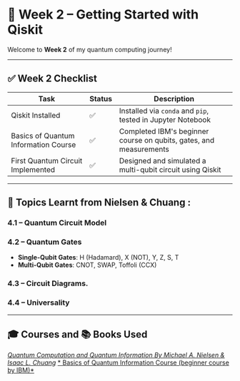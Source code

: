 # 🧪 Week 2 – Getting Started with Qiskit

Welcome to **Week 2** of my quantum computing journey!  


---

## ✅ Week 2 Checklist

| Task                                         | Status | Description                                                                 |
|----------------------------------------------|--------|-----------------------------------------------------------------------------|
| Qiskit Installed                             | ✅     | Installed via `conda` and `pip`, tested in Jupyter Notebook                 |
| Basics of Quantum Information Course         | ✅     | Completed IBM's beginner course on qubits, gates, and measurements         |
| First Quantum Circuit Implemented            | ✅     | Designed and simulated a multi-qubit circuit using Qiskit                  |

---

## 📘 Topics Learnt from Nielsen & Chuang :

### 4.1 – Quantum Circuit Model

### 4.2 – Quantum Gates
- **Single-Qubit Gates**: H (Hadamard), X (NOT), Y, Z, S, T
- **Multi-Qubit Gates**: CNOT, SWAP, Toffoli (CCX)

### 4.3 – Circuit Diagrams.

### 4.4 – Universality
---
## 🎓 Courses and 📚 Books Used
 [*Quantum Computation and Quantum Information By Michael A. Nielsen & Isaac L. Chuang*](https://profmcruz.wordpress.com/wp-content/uploads/2017/08/quantum-computation-and-quantum-information-nielsen-chuang.pdf)
  [* Basics of Quantum Information Course (beginner course by IBM)*](https://learning.quantum.ibm.com/course/basics-of-quantum-information) 


